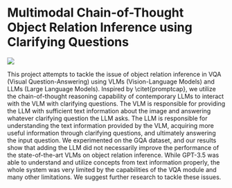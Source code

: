 # Multimodal Chain-of-Thought Object Relation Inference using Clarifying Questions

![](https://github.com/toastedqu/cot-cq/blob/main/method.png)

This project attempts to tackle the issue of object relation inference in VQA (Visual Question-Answering) using VLMs (Vision-Language Models) and LLMs (Large Language Models). Inspired by \citet{promptcap}, we utilize the chain-of-thought reasoning capability of contemporary LLMs to interact with the VLM with clarifying questions. The VLM is responsible for providing the LLM with sufficient text information about the image and answering whatever clarifying question the LLM asks. The LLM is responsible for understanding the text information provided by the VLM, acquiring more useful information through clarifying questions, and ultimately answering the input question. We experimented on the GQA dataset, and our results show that adding the LLM did not necessarily improve the performance of the state-of-the-art VLMs on object relation inference. While GPT-3.5 was able to understand and utilize concepts from text information properly, the whole system was very limited by the capabilities of the VQA module and many other limitations. We suggest further research to tackle these issues.
